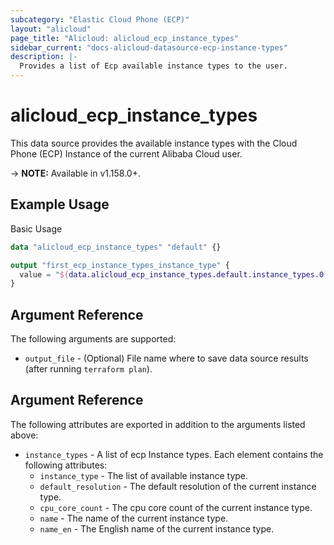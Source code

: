 ```yaml
---
subcategory: "Elastic Cloud Phone (ECP)"
layout: "alicloud"
page_title: "Alicloud: alicloud_ecp_instance_types"
sidebar_current: "docs-alicloud-datasource-ecp-instance-types"
description: |-
  Provides a list of Ecp available instance types to the user.
---
```


# alicloud\_ecp\_instance\_types

This data source provides the available instance types with the Cloud Phone (ECP) Instance of the current Alibaba Cloud user.

-> **NOTE:** Available in v1.158.0+.

## Example Usage

Basic Usage

```terraform
data "alicloud_ecp_instance_types" "default" {}

output "first_ecp_instance_types_instance_type" {
  value = "${data.alicloud_ecp_instance_types.default.instance_types.0.instance_type}"
}
```

## Argument Reference

The following arguments are supported:

* `output_file` - (Optional) File name where to save data source results (after running `terraform plan`).

## Argument Reference

The following attributes are exported in addition to the arguments listed above:

* `instance_types` - A list of ecp Instance types. Each element contains the following attributes:
    * `instance_type` - The list of available instance type.
    * `default_resolution` - The default resolution of the current instance type.
    * `cpu_core_count` - The cpu core count of the current instance type.
    * `name` - The name of the current instance type.
    * `name_en` - The English name of the current instance type.